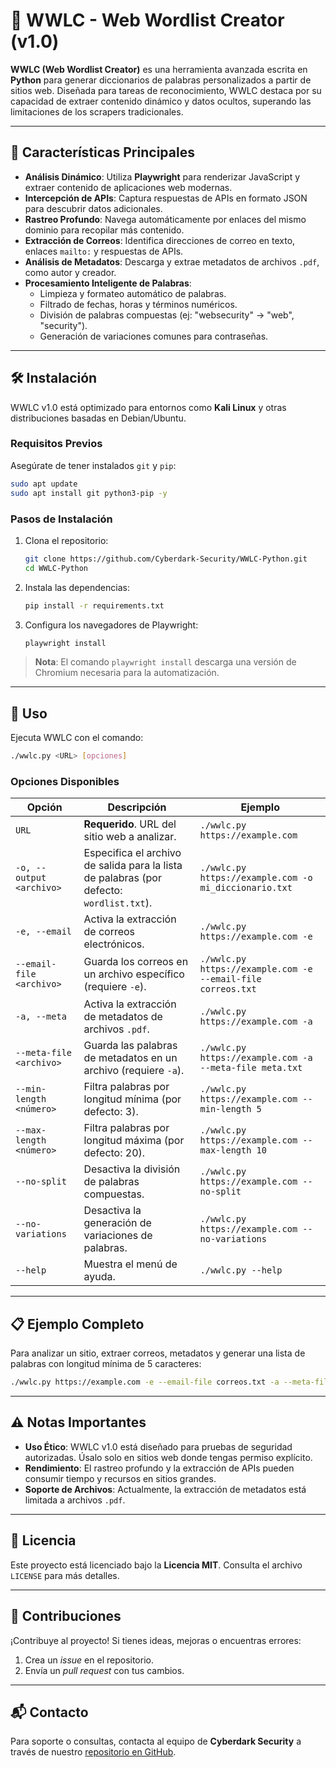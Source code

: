 # 🐍 WWLC - Web Wordlist Creator (v1.0)

**WWLC (Web Wordlist Creator)** es una herramienta avanzada escrita en **Python** para generar diccionarios de palabras personalizados a partir de sitios web. Diseñada para tareas de reconocimiento, WWLC destaca por su capacidad de extraer contenido dinámico y datos ocultos, superando las limitaciones de los scrapers tradicionales.

---

## 🌟 Características Principales

- **Análisis Dinámico**: Utiliza **Playwright** para renderizar JavaScript y extraer contenido de aplicaciones web modernas.
- **Intercepción de APIs**: Captura respuestas de APIs en formato JSON para descubrir datos adicionales.
- **Rastreo Profundo**: Navega automáticamente por enlaces del mismo dominio para recopilar más contenido.
- **Extracción de Correos**: Identifica direcciones de correo en texto, enlaces `mailto:` y respuestas de APIs.
- **Análisis de Metadatos**: Descarga y extrae metadatos de archivos `.pdf`, como autor y creador.
- **Procesamiento Inteligente de Palabras**:
  - Limpieza y formateo automático de palabras.
  - Filtrado de fechas, horas y términos numéricos.
  - División de palabras compuestas (ej: "websecurity" → "web", "security").
  - Generación de variaciones comunes para contraseñas.

---

## 🛠️ Instalación

WWLC v1.0 está optimizado para entornos como **Kali Linux** y otras distribuciones basadas en Debian/Ubuntu.

### Requisitos Previos
Asegúrate de tener instalados `git` y `pip`:
```bash
sudo apt update
sudo apt install git python3-pip -y
```

### Pasos de Instalación
1. Clona el repositorio:
   ```bash
   git clone https://github.com/Cyberdark-Security/WWLC-Python.git
   cd WWLC-Python
   ```

2. Instala las dependencias:
   ```bash
   pip install -r requirements.txt
   ```

3. Configura los navegadores de Playwright:
   ```bash
   playwright install
   ```

> **Nota**: El comando `playwright install` descarga una versión de Chromium necesaria para la automatización.

---

## 🚀 Uso

Ejecuta WWLC con el comando:
```bash
./wwlc.py <URL> [opciones]
```

### Opciones Disponibles

| Opción | Descripción | Ejemplo |
|--------|-------------|---------|
| `URL` | **Requerido**. URL del sitio web a analizar. | `./wwlc.py https://example.com` |
| `-o, --output <archivo>` | Especifica el archivo de salida para la lista de palabras (por defecto: `wordlist.txt`). | `./wwlc.py https://example.com -o mi_diccionario.txt` |
| `-e, --email` | Activa la extracción de correos electrónicos. | `./wwlc.py https://example.com -e` |
| `--email-file <archivo>` | Guarda los correos en un archivo específico (requiere `-e`). | `./wwlc.py https://example.com -e --email-file correos.txt` |
| `-a, --meta` | Activa la extracción de metadatos de archivos `.pdf`. | `./wwlc.py https://example.com -a` |
| `--meta-file <archivo>` | Guarda las palabras de metadatos en un archivo (requiere `-a`). | `./wwlc.py https://example.com -a --meta-file meta.txt` |
| `--min-length <número>` | Filtra palabras por longitud mínima (por defecto: 3). | `./wwlc.py https://example.com --min-length 5` |
| `--max-length <número>` | Filtra palabras por longitud máxima (por defecto: 20). | `./wwlc.py https://example.com --max-length 10` |
| `--no-split` | Desactiva la división de palabras compuestas. | `./wwlc.py https://example.com --no-split` |
| `--no-variations` | Desactiva la generación de variaciones de palabras. | `./wwlc.py https://example.com --no-variations` |
| `--help` | Muestra el menú de ayuda. | `./wwlc.py --help` |

---

## 📋 Ejemplo Completo

Para analizar un sitio, extraer correos, metadatos y generar una lista de palabras con longitud mínima de 5 caracteres:
```bash
./wwlc.py https://example.com -e --email-file correos.txt -a --meta-file meta.txt --min-length 5 -o palabras.txt
```

---

## ⚠️ Notas Importantes

- **Uso Ético**: WWLC v1.0 está diseñado para pruebas de seguridad autorizadas. Úsalo solo en sitios web donde tengas permiso explícito.
- **Rendimiento**: El rastreo profundo y la extracción de APIs pueden consumir tiempo y recursos en sitios grandes.
- **Soporte de Archivos**: Actualmente, la extracción de metadatos está limitada a archivos `.pdf`.

---

## 📜 Licencia

Este proyecto está licenciado bajo la **Licencia MIT**. Consulta el archivo `LICENSE` para más detalles.

---

## 🤝 Contribuciones

¡Contribuye al proyecto! Si tienes ideas, mejoras o encuentras errores:
1. Crea un *issue* en el repositorio.
2. Envía un *pull request* con tus cambios.

---

## 📬 Contacto

Para soporte o consultas, contacta al equipo de **Cyberdark Security** a través de nuestro [repositorio en GitHub](https://github.com/Cyberdark-Security/WWLC-Python).